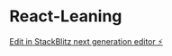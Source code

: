 # React-Leaning

[Edit in StackBlitz next generation editor ⚡️](https://stackblitz.com/~/github.com/YKwillway/React-Leaning)